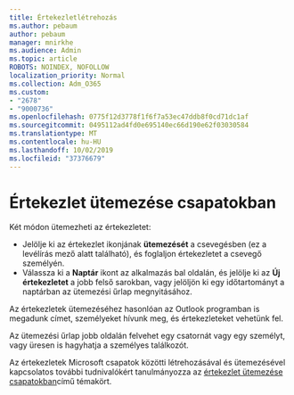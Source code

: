 ```yaml
---
title: Értekezletlétrehozás
ms.author: pebaum
author: pebaum
manager: mnirkhe
ms.audience: Admin
ms.topic: article
ROBOTS: NOINDEX, NOFOLLOW
localization_priority: Normal
ms.collection: Adm_O365
ms.custom:
- "2678"
- "9000736"
ms.openlocfilehash: 0775f12d3778f1f6f7a53ec47ddb8f0cd71dc1af
ms.sourcegitcommit: 0495112ad4fd0e695140ec66d190e62f03030584
ms.translationtype: MT
ms.contentlocale: hu-HU
ms.lasthandoff: 10/02/2019
ms.locfileid: "37376679"
---
```

# <a name="schedule-a-meeting-in-teams"></a>Értekezlet ütemezése csapatokban

Két módon ütemezheti az értekezletet: 

- Jelölje ki az értekezlet ikonjának **ütemezését** a csevegésben (ez a levélírás mező alatt található), és foglaljon értekezletet a csevegő személyén.
- Válassza ki a **Naptár** ikont az alkalmazás bal oldalán, és jelölje ki az **Új értekezletet** a jobb felső sarokban, vagy jelöljön ki egy időtartományt a naptárban az ütemezési űrlap megnyitásához.

Az értekezletek ütemezéséhez hasonlóan az Outlook programban is megadunk címet, személyeket hívunk meg, és értekezleteket vehetünk fel.

Az ütemezési űrlap jobb oldalán felvehet egy csatornát vagy egy személyt, vagy üresen is hagyhatja a személyes találkozót.

Az értekezletek Microsoft csapatok közötti létrehozásával és ütemezésével kapcsolatos további tudnivalókért tanulmányozza az [értekezlet ütemezése csapatokban](https://support.office.com/article/Schedule-a-meeting-in-Teams-943507a9-8583-4c58-b5d2-8ec8265e04e5)című témakört.